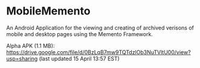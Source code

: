 # MobileMemento
An Android Application for the viewing and creating of archived verisons of mobile and desktop pages using the Memento Framework.

Alpha APK (1.1 MB): https://drive.google.com/file/d/0BzLqB7mw9TQTdzlOb3NuTVltU00/view?usp=sharing (last updated 15 April 13:57 EST)
